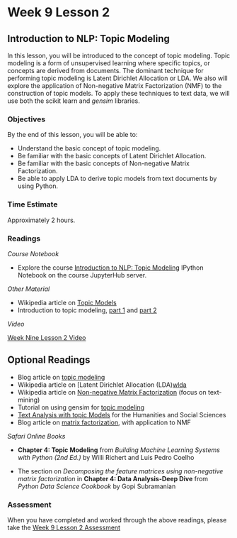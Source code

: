 # Week 9 Lesson 2 #
## Introduction to NLP: Topic Modeling ##

In this lesson, you will be introduced to the concept of topic modeling. Topic modeling is a form of unsupervised learning where specific topics, or concepts are derived from documents. The dominant technique for performing topic modeling is Latent Dirichlet Allocation or LDA. We also will explore the application of Non-negative Matrix Factorization (NMF) to the construction of topic models. To apply these techniques to text data, we will use both the scikit learn and _gensim_ libraries.

### Objectives ###

By the end of this lesson, you will be able to:

- Understand the basic concept of topic modeling.
- Be familiar with the basic concepts of Latent Dirichlet Allocation.
- Be familiar with the basic concepts of Non-negative Matrix Factorization.
- Be able to apply LDA to derive topic models from text documents by using Python.

### Time Estimate ###

Approximately 2 hours.

### Readings ####

_Course Notebook_

- Explore the course [Introduction to NLP: Topic Modeling][l2nb] IPython Notebook on the course JupyterHub server.

_Other Material_

- Wikipedia article on [Topic Models][wtm] 
- Introduction to topic modeling, [part 1][itm] and [part 2][itm-2]

_Video_

[Week Nine Lesson 2 Video][lv]

## Optional Readings ##

- Blog article on [topic modeling][botm]
- Wikipedia article on [Latent Dirichlet Allocation (LDA)[wlda] 
- Wikipedia article on [Non-negative Matrix Factorization][wnmf] (focus on text-mining)
- Tutorial on using gensim for [topic modeling][gtm] 
- [Text Analysis with topic Models][tatm] for the Humanities and Social Sciences
- Blog article on [matrix factorization][bnmf], with application to NMF

_Safari Online Books_

- **Chapter 4: Topic Modeling** from _Building Machine Learning Systems with Python (2nd Ed.)_ by Willi Richert and Luis Pedro Coelho

- The section on _Decomposing the feature matrices using non-negative matrix factorization_ in **Chapter 4: Data Analysis-Deep Dive** from _Python Data Science Cookbook_ by Gopi Subramanian

### Assessment ###

When you have completed and worked through the above readings, please take the [Week 9 Lesson 2 Assessment][la]

[l2nb]: ../notebooks/intro2nlp-tm.ipynb
[la]: https://learn.illinois.edu/mod/quiz/
[lv]: https://mediaspace.illinois.edu
[wlda]: https://en.wikipedia.org/wiki/Latent_Dirichlet_allocation
[wtm]: https://en.wikipedia.org/wiki/Topic_model
[wnmf]: https://en.wikipedia.org/wiki/Non-negative_matrix_factorization

[itm]: http://journalofdigitalhumanities.org/2-1/topic-modeling-a-basic-introduction-by-megan-r-brett/
[itm-2]: http://journalofdigitalhumanities.org/2-1/topic-modeling-and-digital-humanities-by-david-m-blei/
[gtm]: http://radimrehurek.com/gensim/tut2.html
[tatm]: https://www.de.dariah.eu/tatom/index.html

[bnmf]: http://www.quuxlabs.com/blog/2010/09/matrix-factorization-a-simple-tutorial-and-implementation-in-python/

[botm]: https://www.oreilly.com/ideas/topic-models-past-present-and-future
